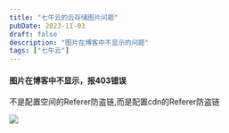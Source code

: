 ```yaml
---
title: "七牛云的云存储图片问题"
pubDate: 2023-11-03
draft: false
description: "图片在博客中不显示的问题"
tags: ["七牛云"]
---
```


#### 图片在博客中不显示，报403错误  
不是配置空间的Referer防盗链,而是配置cdn的Referer防盗链

![](https://cdn.jiangwei.zone/blog/20231103184935.png)